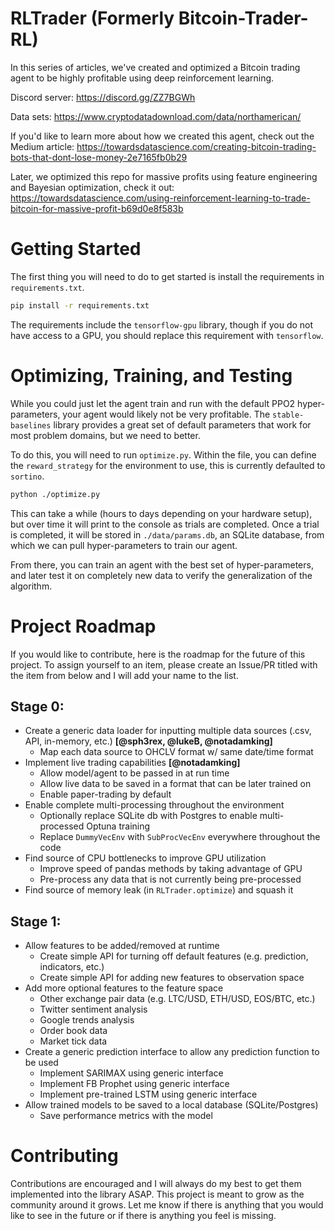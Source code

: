 # RLTrader (Formerly Bitcoin-Trader-RL)

In this series of articles, we've created and optimized a Bitcoin trading agent to be highly profitable using deep reinforcement learning.

Discord server: https://discord.gg/ZZ7BGWh

Data sets: https://www.cryptodatadownload.com/data/northamerican/

If you'd like to learn more about how we created this agent, check out the Medium article: https://towardsdatascience.com/creating-bitcoin-trading-bots-that-dont-lose-money-2e7165fb0b29

Later, we optimized this repo for massive profits using feature engineering and Bayesian optimization, check it out:
https://towardsdatascience.com/using-reinforcement-learning-to-trade-bitcoin-for-massive-profit-b69d0e8f583b

# Getting Started

The first thing you will need to do to get started is install the requirements in `requirements.txt`.

```bash
pip install -r requirements.txt
```

The requirements include the `tensorflow-gpu` library, though if you do not have access to a GPU, you should replace this requirement with `tensorflow`.

# Optimizing, Training, and Testing

While you could just let the agent train and run with the default PPO2 hyper-parameters, your agent would likely not be very profitable. The `stable-baselines` library provides a great set of default parameters that work for most problem domains, but we need to better.

To do this, you will need to run `optimize.py`. Within the file, you can define the `reward_strategy` for the environment to use, this is currently defaulted to `sortino`.

```bash
python ./optimize.py
```

This can take a while (hours to days depending on your hardware setup), but over time it will print to the console as trials are completed. Once a trial is completed, it will be stored in `./data/params.db`, an SQLite database, from which we can pull hyper-parameters to train our agent.

From there, you can train an agent with the best set of hyper-parameters, and later test it on completely new data to verify the generalization of the algorithm.

# Project Roadmap

If you would like to contribute, here is the roadmap for the future of this project. To assign yourself to an item, please create an Issue/PR titled with the item from below and I will add your name to the list.

## Stage 0:
* Create a generic data loader for inputting multiple data sources (.csv, API, in-memory, etc.) **[@sph3rex, @lukeB, @notadamking]**
  * Map each data source to OHCLV format w/ same date/time format
* Implement live trading capabilities **[@notadamking]**
  * Allow model/agent to be passed in at run time
  * Allow live data to be saved in a format that can be later trained on
  * Enable paper-trading by default
* Enable complete multi-processing throughout the environment
  * Optionally replace SQLite db with Postgres to enable multi-processed Optuna training
  * Replace `DummyVecEnv` with `SubProcVecEnv` everywhere throughout the code
* Find source of CPU bottlenecks to improve GPU utilization
  * Improve speed of pandas methods by taking advantage of GPU
  * Pre-process any data that is not currently being pre-processed
* Find source of memory leak (in `RLTrader.optimize`) and squash it
  
## Stage 1:
* Allow features to be added/removed at runtime
  * Create simple API for turning off default features (e.g. prediction, indicators, etc.)
  * Create simple API for adding new features to observation space
* Add more optional features to the feature space
  * Other exchange pair data (e.g. LTC/USD, ETH/USD, EOS/BTC, etc.)
  * Twitter sentiment analysis
  * Google trends analysis
  * Order book data
  * Market tick data
* Create a generic prediction interface to allow any prediction function to be used
  * Implement SARIMAX using generic interface
  * Implement FB Prophet using generic interface
  * Implement pre-trained LSTM using generic interface
* Allow trained models to be saved to a local database (SQLite/Postgres)
  * Save performance metrics with the model

  

# Contributing

Contributions are encouraged and I will always do my best to get them implemented into the library ASAP. This project is meant to grow as the community around it grows. Let me know if there is anything that you would like to see in the future or if there is anything you feel is missing.

